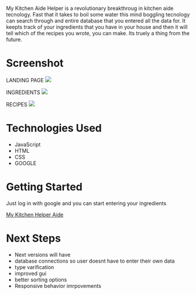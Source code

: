 # <My Kitch Aide Helper>
My Kitchen Aide Helper is a revolutionary breakthroug in kitchen aide tecnology. Fast that it takes to boil some water this mind boggling tecnology can search through and entire database that you entered all the data for. It keepts track of your ingredients that you have in your house and then it will tell which of the recipes you wrote, you can make. Its truely a thing from the future.


# Screenshot

LANDING PAGE
<img src="https://imgur.com/El0v1lV">


INGREDIENTS
<img src="https://imgur.com/PkGQ4J5">


RECIPES
<img src="https://imgur.com/mKr14ie">
<img srtc="https://imgur.com/8dm0fXs">
# Technologies Used

- JavaScript
- HTML
- CSS
- GOOGLE

# Getting Started
Just log in with google and you can start entering your ingredients

[My Kitchen Helper Aide](https://my-kitchen-helper-aid.herokuapp.com/recipes)

# Next Steps

- Next versions will have
- database connections so user doesnt have to enter their own data
- type varification
- improved gui
- better sorting options
- Responsive behavior imrpovements
